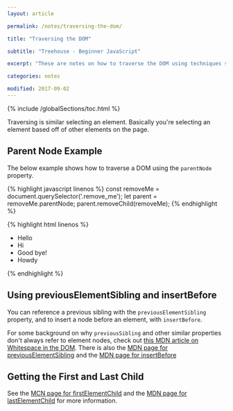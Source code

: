 ```yaml
---
layout: article

permalink: /notes/traversing-the-dom/

title: "Traversing the DOM"

subtitle: "Treehouse - Beginner JavaScript"

excerpt: "These are notes on how to traverse the DOM using techniques such as parent, children, and sibling propertyies."

categories: notes

modified: 2017-09-02
---
```


{% include /globalSections/toc.html %}

Traversing is similar selecting an element. Basically you're selecting an element based off of other elements on the page.

## Parent Node Example

The below example shows how to traverse a DOM using the `parentNode` property.

{% highlight javascript linenos %}
const removeMe = document.querySelector('.remove_me');
let parent = removeMe.parentNode;
parent.removeChild(removeMe);
{% endhighlight %}

{% highlight html linenos %}
<!DOCTYPE html>
<html>
  <head>
    <title>Parent Traversal</title>
  </head>
  <link rel="stylesheet" href="style.css" />
  <body>
    <ul>
      <li>Hello</li>
      <li>Hi</li>
      <li class="remove_me">Good bye!</li>
      <li>Howdy</li>
    </ul>
    <script src="app.js"></script>
  </body>
</html>
{% endhighlight %}

## Using previousElementSibling and insertBefore

You can reference a previous sibling with the `previousElementSibling` property, and to insert a node before an element, with `insertBefore`.

For some background on why `previousSibling` and other similar properties don't always refer to element nodes, check out <a href="https://developer.mozilla.org/en-US/docs/Web/API/Document_Object_Model/Whitespace_in_the_DOM">this MDN article on Whitespace in the DOM</a>. There is also the <a href="https://developer.mozilla.org/en-US/docs/Web/API/NonDocumentTypeChildNode/previousElementSibling">MDN page for previousElementSibling</a> and the <a href="https://developer.mozilla.org/en-US/docs/Web/API/Node/insertBefore">MDN page for insertBefore</a>

## Getting the First and Last Child

See the <a href="https://developer.mozilla.org/en-US/docs/Web/API/ParentNode/firstElementChild">MCN page for firstElementChild</a> and the <a href="https://developer.mozilla.org/en-US/docs/Web/API/ParentNode/lastElementChild">MDN page for lastElementChild</a> for more information.